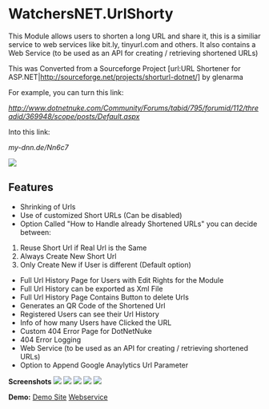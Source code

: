 # WatchersNET.UrlShorty
This Module allows users to shorten a long URL and share it, this is a similiar service to web services like bit.ly, tinyurl.com and others. It also contains a Web Service (to be used as an API for creating / retrieving shortened URLs)

This was Converted from a Sourceforge Project [url:URL Shortener for ASP.NET|http://sourceforge.net/projects/shorturl-dotnet/] by glenarma

For example, you can turn this link: 

_http://www.dotnetnuke.com/Community/Forums/tabid/795/forumid/112/threadid/369948/scope/posts/Default.aspx_

Into this link: 

_my-dnn.de/Nn6c7_

![](http://www.my-dnn.de/DesktopModules/WatchersNET.UrlShorty/QrCode.ashx?data=Nn6c7)

## Features
* Shrinking of Urls
* Use of customized Short URLs (Can be disabled)
* Option Called "How to Handle already Shortened URLs" you can decide between:
1. Reuse Short Url if Real Url is the Same
2. Always Create New Short Url
3. Only Create New if User is different (Default option)
* Full Url History Page for Users with Edit Rights for the Module
* Full Url History can be exported as Xml File
* Full Url History Page Contains Button to delete Urls
* Generates an QR Code of the Shortened Url
* Registered Users can see their Url History
* Info of how many Users have Clicked the URL
* Custom 404 Error Page for DotNetNuke
* 404 Error Logging
* Web Service (to be used as an API for creating / retrieving shortened URLs)
* Option to Append Google Anaylytics Url Parameter

**Screenshots**
![](http://www.watchersnet.de/Portals/0/screenshots/dnn/UrlShorty.png)
![](http://www.watchersnet.de/Portals/0/screenshots/dnn/UrlShortyCustomize.png)
![](http://www.watchersnet.de/Portals/0/screenshots/dnn/UrlShortyAnalyticsBuilder.png)
![](http://www.watchersnet.de/Portals/0/screenshots/dnn/UrlShortyHistory.png)
![](http://www.watchersnet.de/Portals/0/screenshots/dnn/UrlShorty404.png)

**Demo:**
[Demo Site](http://www.my-dnn.de/UrlShorty.aspx)
[Webservice](http://www.my-dnn.de/DesktopModules/WatchersNET.UrlShorty/API.asmx)
